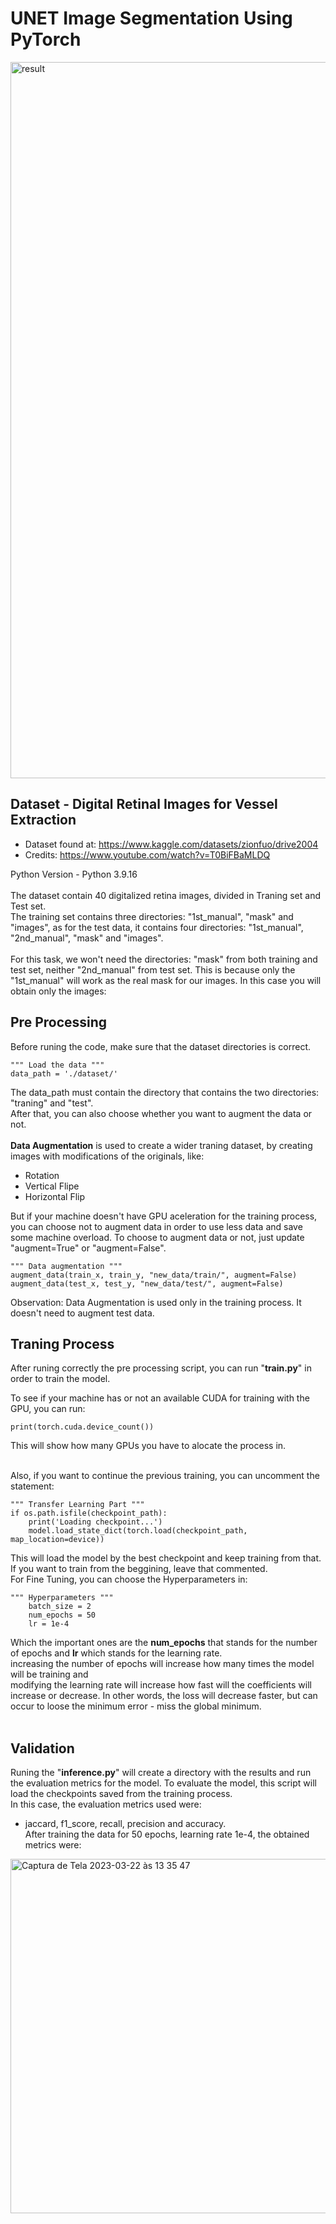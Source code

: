 # UNET Image Segmentation Using PyTorch

<img width="1146" alt="result" src="https://github.com/thiagosmpa/Computer-Vision/assets/33949962/1261b3b6-0e18-48c1-9236-d809bde47de4">


## Dataset - Digital Retinal Images for Vessel Extraction
- Dataset found at: https://www.kaggle.com/datasets/zionfuo/drive2004
- Credits: https://www.youtube.com/watch?v=T0BiFBaMLDQ <br />

Python Version - Python 3.9.16
<br />
<br />
The dataset contain 40 digitalized retina images, divided in Traning set and Test set. <br />
The training set contains three directories: "1st_manual", "mask" and "images", as for the test data, it contains four directories: "1st_manual", "2nd_manual", "mask" and "images". <br />
<br />
For this task, we won't need the directories: "mask" from both training and test set, neither "2nd_manual" from test set. This is because only the "1st_manual" will work as the real mask for our images. In this case you will obtain only the images:


## Pre Processing

Before runing the code, make sure that the dataset directories is correct.
```
""" Load the data """
data_path = './dataset/'
```

The data_path must contain the directory that contains the two directories: "traning" and "test". <br />
After that, you can also choose whether you want to augment the data or not. <br /> <br />
**Data Augmentation** is used to create a wider traning dataset, by creating images with modifications of the originals, like:
- Rotation
- Vertical Flipe 
- Horizontal Flip

But if your machine doesn't have GPU aceleration for the training process, you can choose not to augment data in order to use less data and save some machine overload. To choose to augment data or not, just update "augment=True" or "augment=False".
```
""" Data augmentation """
augment_data(train_x, train_y, "new_data/train/", augment=False)
augment_data(test_x, test_y, "new_data/test/", augment=False)
```

Observation: Data Augmentation is used only in the training process. It doesn't need to augment test data.

## Traning Process
After runing correctly the pre processing script, you can run "**train.py**" in order to train the model.

To see if your machine has or not an available CUDA for training with the GPU, you can run:
```
print(torch.cuda.device_count())
```
This will show how many GPUs you have to alocate the process in. <br /> <br />

Also, if you want to continue the previous training, you can uncomment the statement:
```
""" Transfer Learning Part """
if os.path.isfile(checkpoint_path):
    print('Loading checkpoint...')
    model.load_state_dict(torch.load(checkpoint_path, map_location=device))
```
This will load the model by the best checkpoint and keep training from that. If you want to train from the beggining, leave that commented. <br />
For Fine Tuning, you can choose the Hyperparameters in:
```
""" Hyperparameters """
    batch_size = 2
    num_epochs = 50
    lr = 1e-4
```
Which the important ones are the **num_epochs** that stands for the number of epochs and **lr** which stands for the learning rate. <br />
increasing the number of epochs will increase how many times the model will be training and <br />
modifying the learning rate will increase how fast will the coefficients will increase or decrease. In other words, the loss will decrease faster, but can occur to loose the minimum error - miss the global minimum. <br /> <br />

## Validation
Runing the "**inference.py**" will create a directory with the results and run the evaluation metrics for the model. To evaluate the model, this script will load the checkpoints saved from the training process. <br />
In this case, the evaluation metrics used were: <br />
-   jaccard, f1_score, recall, precision and accuracy. <br />
After training the data for 50 epochs, learning rate 1e-4, the obtained metrics were:

<img width="567" alt="Captura de Tela 2023-03-22 às 13 35 47" src="https://user-images.githubusercontent.com/33949962/226974864-8f694fb6-f43f-4714-bd76-b28ea4f7e2d9.png">
